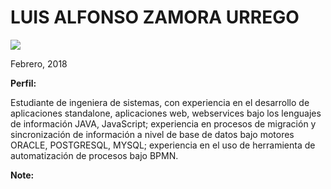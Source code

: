 <html>
<head>
    <link href="css/style.css" rel="stylesheet" type="text/css" media="all"/>
</head>
<body>

<h1>LUIS ALFONSO ZAMORA URREGO</h1>

<p class="image"><img src="https://avatars1.githubusercontent.com/u/14162762?s=400&u=8761f3da4a81d83cd1497c03f75d3de5b840e52e&v=4"></p>

<p class="date">Febrero, 2018</p>

<p><b>Perfil:</b></p>
<p>Estudiante de ingeniera de sistemas, con experiencia en el desarrollo de aplicaciones standalone, aplicaciones web, webservices bajo los lenguajes de información JAVA, JavaScript; experiencia en procesos de migración y sincronización de información a nivel de base de datos bajo motores ORACLE, POSTGRESQL, MYSQL; experiencia en el uso de herramienta de automatización de procesos bajo BPMN.</p>

<p class="main"></p>

<p><b>Note:</b></p>

</body>
</html>

